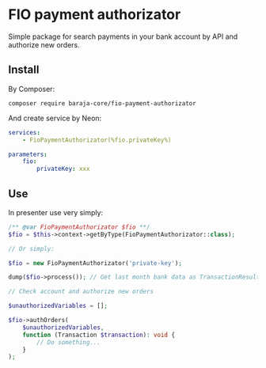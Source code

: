 FIO payment authorizator
========================

Simple package for search payments in your bank account by API and authorize new orders.

Install
-------

By Composer:

```shell
composer require baraja-core/fio-payment-authorizator
```

And create service by Neon:

```yaml
services:
    - FioPaymentAuthorizator(%fio.privateKey%)

parameters:
    fio:
        privateKey: xxx
```

Use
---

In presenter use very simply:

```php
/** @var FioPaymentAuthorizator $fio **/
$fio = $this->context->getByType(FioPaymentAuthorizator::class);

// Or simply:

$fio = new FioPaymentAuthorizator('private-key');

dump($fio->process()); // Get last month bank data as TransactionResult.

// Check account and authorize new orders

$unauthorizedVariables = [];

$fio->authOrders(
    $unauthorizedVariables,
    function (Transaction $transaction): void {
        // Do something...
    }
);
```